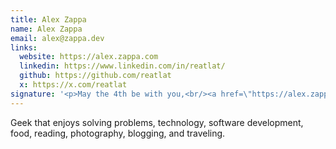 ```yaml
---
title: Alex Zappa
name: Alex Zappa
email: alex@zappa.dev
links:
  website: https://alex.zappa.com
  linkedin: https://www.linkedin.com/in/reatlat/
  github: https://github.com/reatlat
  x: https://x.com/reatlat
signature: '<p>May the 4th be with you,<br/><a href=\"https://alex.zappa.dev\">Alex</a></p>'
---
```


Geek that enjoys solving problems, technology, software development, food, reading, photography, blogging, and traveling.
